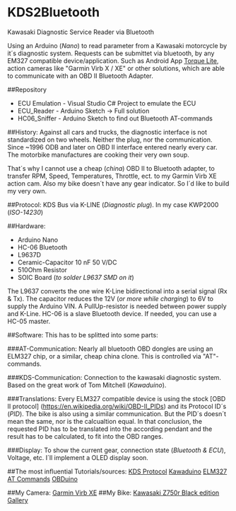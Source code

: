 # KDS2Bluetooth
Kawasaki Diagnostic Service Reader via Bluetooth

Using an Arduino (*Nano*) to read parameter from a Kawasaki motorcycle by it´s diagnostic system.
Requests can be submittet via bluetooth, by any EM327 compatible device/application. Such as Android App [Torque Lite](https://play.google.com/store/apps/details?id=org.prowl.torque&hl=de),
action cameras like "Garmin Virb X / XE" or other solutions, which are able to communicate with an OBD II Bluetooth Adapter.

##Repository
* ECU Emulation - Visual Studio C# Project to emulate the ECU
* ECU_Reader    - Arduino Sketch -> Full solution
* HC06_Sniffer  - Arduino Sketch to find out Bluetooth AT-commands

##History:
Against all cars and trucks, the diagnostic interface is not standardized on two wheels.
Neither the plug, nor the communication.
Since ~1996 ODB and later on OBD II interface entered nearly every car. The motorbike manufactures are cooking their very own soup.

That´s why I cannot use a cheap (*china*) OBD II to Bluetooth adapter, to transfer RPM, Speed, Temperatures, Throttle, ect.
to my Garmin Virb XE action cam.
Also my bike doesn´t have any gear indicator. So I´d like to build my very own.

##Protocol:
KDS Bus via K-LINE (*Diagnostic plug*).
In my case KWP2000 (*ISO-14230*)

##Hardware:
* Arduino Nano
* HC-06 Bluetooth
* L9637D
* Ceramic-Capacitor 10 nF 50 V/DC
* 510Ohm Resistor
* SOIC Board (*to solder L9637 SMD on it*)

The L9637 converts the one wire K-Line bidirectional into a serial signal (Rx & Tx).
The capacitor reduces the 12V (*or more while charging*) to 6V to supply the Arduino VIN. A PullUp-resistor is needed between
power supply and K-Line.
HC-06 is a slave Bluetooth device. If needed, you can use a HC-05 master.

##Software:
This has to be splitted into some parts:

###AT-Communication:
Nearly all bluetooth OBD dongles are using an ELM327 chip, or a similar, cheap china clone.
This is controlled via "AT"-commands.

###KDS-Communication:
Connection to the kawasaki diagnostic system.
Based on the great work of Tom Mitchell (*Kawaduino*).

###Translations:
Every ELM327 compatible device is using the stock [OBD II protocol] (https://en.wikipedia.org/wiki/OBD-II_PIDs) and its Protocol ID´s (*PID*).
The bike is also using a similar communication. But the PID´s doesn´t mean the same, nor is the calcualtion equal.
In that conclusion, the requested PID has to be translated into the according pendant and the result has to be calculated,
to fit into the OBD ranges.

###Display:
To show the current gear, connection state (*Bluetooth & ECU*), Voltage, etc. I´ll implement a OLED display soon.

##The most influential Tutorials/sources:
[KDS Protocol](http://ecuhacking.activeboard.com/t56234221/kds-protocol/?page=1&sort=oldestFirst)
[Kawaduino](https://bitbucket.org/tomnz/kawaduino/overview)
[ELM327 AT Commands](http://www.elmelectronics.com/ELM327/AT_Commands.pdf)
[OBDuino](https://en.wikipedia.org/wiki/OBDuino)

##My Camera:
[Garmin Virb XE](http://virb.garmin.com/en-US/virb-xe)
##My Bike:
[Kawasaki Z750r Black edition](http://www.kawasaki.de/de/products/sportler/2012/z750r_black_edition/overview?Uid=05D9WlhZXFhaWVhZXFpdWl1aUV5ZWF9eRgwNRSwt)
[Gallery](http://www.z1000-forum.de/garage/vehicle/6689-kawasaki-z750r-black-edition/?tab=images)
